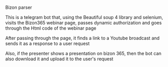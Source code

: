 Bizon parser

This is a telegram bot that, using the Beautiful soup 4 library and selenium, visits the Bizon365 webinar page, passes dynamic authorization and goes through the Html code of the webinar page

After passing through the page, it finds a link to a Youtube broadcast and sends it as a response to a user request

Also, if the presenter shows a presentation on bizon 365, then the bot can also download it and upload it to the user's request
